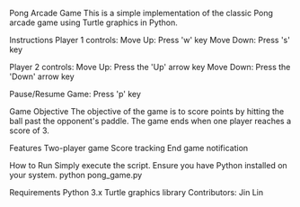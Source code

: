 Pong Arcade Game
This is a simple implementation of the classic Pong arcade game using Turtle graphics in Python.

Instructions
Player 1 controls:
Move Up: Press 'w' key
Move Down: Press 's' key

Player 2 controls: 
Move Up: Press the 'Up' arrow key
Move Down: Press the 'Down' arrow key

Pause/Resume Game: Press 'p' key

Game Objective
The objective of the game is to score points by hitting the ball past the opponent's paddle. The game ends when one player reaches a score of 3.

Features
Two-player game
Score tracking
End game notification

How to Run
Simply execute the script. Ensure you have Python installed on your system.
python pong_game.py

Requirements
Python 3.x
Turtle graphics library
Contributors: Jin Lin
